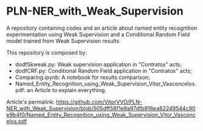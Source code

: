 # PLN-NER_with_Weak_Supervision
A repository containing codes and an article about named entity recognition experimentation using Weak Supervision and a Conditional Random Field model trained from Weak Supervision results

This repository is composed by:
  * dodfSkweak.py: Weak supervision application in "Contratos" acts;
  * dodfCRF.py: Conditional Random Field application in "Contratos" acts;
  * Comparing.ipynb: A notebook for results comparison;
  * Named_Entity_Recognition_using_Weak_Supervision_Vitor_Vasconcelos.pdf: an Article to explain everything.

Article's permalink: https://github.com/VitorVVO/PLN-NER_with_Weak_Supervision/blob/505dff58f1e9a97dfb916ea82249544c90e9b4f0/Named_Entity_Recognition_using_Weak_Supervision_Vitor_Vasconcelos.pdf
